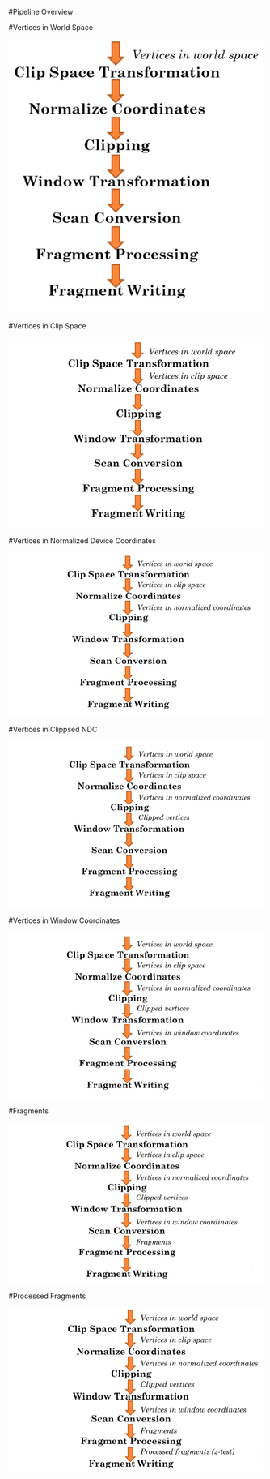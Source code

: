 #Pipeline Overview


#Vertices in World Space

![pipelineOverview01verticesInWorldSpace](assets/pipelineOverview/pipelineOverview01verticesInWorldSpace.png)

#Vertices in Clip Space

![pipelineOverview02verticesInClipSpace](assets/pipelineOverview/pipelineOverview02verticesInClipSpace.png)

#Vertices in Normalized Device Coordinates

![pipelineOverview03verticesInNormalizedDeviceCoordinates](assets/pipelineOverview/pipelineOverview03verticesInNormalizedDeviceCoordinates.png)

#Vertices in Clippsed NDC

![pipelineOverview04verticesInNormalizedDeviceCoordinatesClipped](assets/pipelineOverview/pipelineOverview04verticesInNormalizedDeviceCoordinatesClipped.png)

#Vertices in Window Coordinates

![pipelineOverview05verticesInWindowCoordinates](assets/pipelineOverview/pipelineOverview05verticesInWindowCoordinates.png)

#Fragments

![pipelineOverview06fragments](assets/pipelineOverview/pipelineOverview06fragments.png)

#Processed Fragments

![pipelineOverview07fragmentsProcessed](assets/pipelineOverview/pipelineOverview07fragmentsProcessed.png)